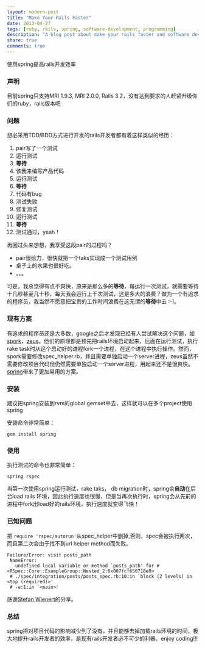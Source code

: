 ```yaml
---
layout: modern-post
title: "Make Your Rails Faster"
date: 2013-04-27
tags: [ruby, rails, spring, software-development, programming]
description: "A blog post about make your rails faster and software development."
share: true
comments: true
---
```


使用spring提高rails开发效率

### 声明
目前spring只支持MRI 1.9.3, MRI 2.0.0, Rails 3.2，没有达到要求的人赶紧升级你们的ruby，rails版本吧


### 问题
想必采用TDD/BDD方式进行开发的rails开发者都有着这样类似的经历：

1. pair写了一个测试
2. 运行测试
3. **等待**
4. 该我来编写产品代码
5. 运行测试
6. **等待**
7. 代码有bug
8. 测试失败
9. 修复测试
10. 运行测试
11. **等待**
12. 测试通过，yeah！


再回过头来想想，我享受这段pair的过程吗？

+ pair很给力，很快就把一个taks实现成一个测试用例
+ 桌子上的水果也很好吃。
+ 。。。

可是，我总觉得有点不爽快，原来是那么多的**等待**，每运行一次测试，就需要等待十几秒甚至几十秒，每天我会运行上千次测试，这是多大的浪费？做为一个有追求的程序员，我当然不愿意把宝贵的工作时间浪费在这无谓的**等待**中去 :-)。

### 现有方案
有追求的程序员还是大多数，google之后才发现已经有人尝试解决这个问题，如[spork](https://github.com/sporkrb/spork)，[zeus](https://github.com/burke/zeus)。他们的原理都是预先把rails环境启动起来，后面在运行测试，执行rake task时从这个启动好的进程fork一个进程，在这个进程中执行操作。然而，spork需要修改spec_helper.rb，并且需要单独启动一个server进程，zeus虽然不需要修改项目代码但仍然需要单独启动一个server进程，用起来还不是很爽快。 [spring](https://github.com/jonleighton/spring)带来了更加易用的方案。

### 安装
建议把spring安装到rvm的global gemset中去，这样就可以在多个project使用spring

安装命令非常简单：

	gem install spring

### 使用	

执行测试的命令也非常简单：
	
	spring rspec

当第一次使用spring运行测试，rake taks， db migration时，spring会**自动**在后台load rails 环境，因此执行速度也很慢，但是当再次执行时，spring会从先前的进程中fork出load好的rails环境，执行速度就变得飞快！


### 已知问题
把 `require 'rspec/autorun'`从spec_helper中删掉,否则，spec会被执行两次，而且第二次会由于找不到url helper method而失败。

	Failure/Error: visit posts_path
     NameError:
       undefined local variable or method `posts_path' for #<RSpec::Core::ExampleGroup::Nested_2:0x007fcf650718e0>
     # ./spec/integration/posts/posts_spec.rb:10:in `block (2 levels) in <top (required)>'
     # -e:1:in `<main>'
    
 感谢[Stefan Wienert](http://stefanwienert.net/blog/2013/02/08/faster-rails-tests-with-spring-faster-than-spork-und-easier-to-setup/)的分享。
 
### 总结
spring把对项目代码的影响减少到了没有，并且能够去掉加载rails环境的时间，极大地提升rails开发者的效率，是现有rails开发者必不可少的利器。enjoy coding!!!
